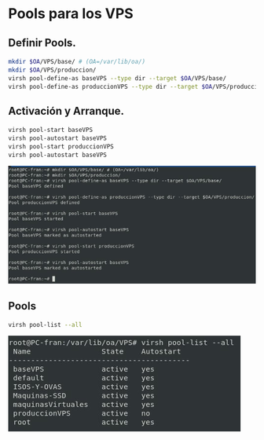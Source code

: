 # Pools para los VPS
## Definir Pools.

```bash
mkdir $OA/VPS/base/ # (OA=/var/lib/oa/)
mkdir $OA/VPS/produccion/
virsh pool-define-as baseVPS --type dir --target $OA/VPS/base/
virsh pool-define-as produccionVPS --type dir --target $OA/VPS/produccion/
```

## Activación y Arranque.

```bash
virsh pool-start baseVPS
virsh pool-autostart baseVPS
virsh pool-start produccionVPS 
virsh pool-autostart baseVPS
```
![pools1](./imagenes/pools.jpg)

## Pools
```bash
virsh pool-list --all
```

![pools2](./imagenes/pools2.jpg)